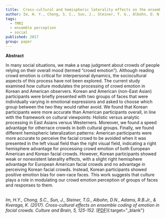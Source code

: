 ```yaml
---
title:  Cross-cultural and hemispheric laterality effects on the ensemble coding of emotion in facial crowds
author: Im, H. Y., Chong, S. C., Sun, J., Steiner, T. G., Albohn, D. N., Adams, R. B. Jr., & Kveraga, K.
tags:
  - fMRI
  - ensemble perception
  - social 
published: 2017
group: paper
---
```


**Abstract**

In many social situations, we make a snap judgment about crowds of people relying on their overall mood (termed “crowd emotion”). Although reading crowd emotion is critical for interpersonal dynamics, the sociocultural aspects of this process have not been explored. The current study examined how culture modulates the processing of crowd emotion in Korean and American observers. Korean and American (non-East Asian) participants were briefly presented with two groups of faces that were individually varying in emotional expressions and asked to choose which group between the two they would rather avoid. We found that Korean participants were more accurate than American participants overall, in line with the framework on cultural viewpoints: Holistic versus analytic processing in East Asians versus Westerners. Moreover, we found a speed advantage for otherrace crowds in both cultural groups. Finally, we found different hemispheric lateralization patterns: American participants were more accurate to perceive the facial crowd to be avoided when it was presented in the left visual field than the right visual field, indicating a right hemisphere advantage for processing crowd emotion of both European American and Korean facial crowds. However, Korean participants showed weak or nonexistent laterality effects, with a slight right hemisphere advantage for European American facial crowds and no advantage in perceiving Korean facial crowds. Instead, Korean participants showed positive emotion bias for own-race faces. This work suggests that culture plays a role in modulating our crowd emotion perception of groups of faces and responses to them. 
<br><br>

*Im, H.Y., Chong, S.C., Sun, J., Steiner, T.G., Albohn, D.N., Adams, R.B.Jr., & Kveraga, K. (2017). Cross-cultural effects on ensemble coding of emotion in facial crowds. Culture and Brain, 5, 125-152.* [[PDF]](https://doi.org/10.1007/s40167-017-0054-y){:target="_blank"}

<!---
https://link.springer.com/article/10.1007/s40167-017-0054-y#citeas
30 October 2017
-->



